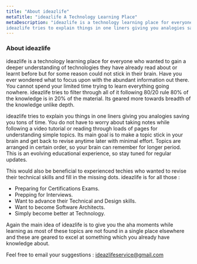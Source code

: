 ```yaml
---
title: "About ideazlife"
metaTitle: "ideazlife A Technology Learning Place"
metaDescription: "ideazlife is a technology learning place for everyone. 
ideazlife tries to explain things in one liners giving you analogies saving you tons of time."
---
```


### About ideazlife

ideazlife is a technology learning place for everyone who wanted to gain a deeper understanding of technologies 
they have already read about or learnt before but for some reason could not stick in their brain. Have you 
ever wondered what to focus upon with the abundant information out there. You cannot spend your limited time
trying to learn everything going nowhere.  ideazlife tries to filter through all of it following 80/20 rule 
80% of the knowledge is in 20% of the material.  Its geared more towards breadth of the knowledge unlike depth.

ideazlife tries to explain you things in one liners giving you analogies saving you tons of time.  You do not have to 
worry about taking notes while following a video tutorial or reading through loads of pages for understanding simple topics. 
Its main goal is to make a topic stick in your brain and get back to revise anytime later with minimal effort. 
Topics are arranged in certain order, so your brain can remember for longer period. 
This is an evolving educational experience, so stay tuned for regular updates.

This would also be beneficial to experienced techies who wanted to revise their technical skills 
and fill in the missing dots. ideazlife is for all those :
- Preparing for Certifications Exams.
- Prepping for Interviews.
- Want to advance their Technical and Design skills.
- Want to become Software Architects.
- Simply become better at Technology.

Again the main idea of ideazlife is to give you the aha moments while learning as most of these topics are not
found in a single place elsewhere and these are geared to excel at something which you already have knowledge about.

Feel free to email your suggestions : [ideazlifeservice@gmail.com](mailto:ideazlifeservice@gmail.com)